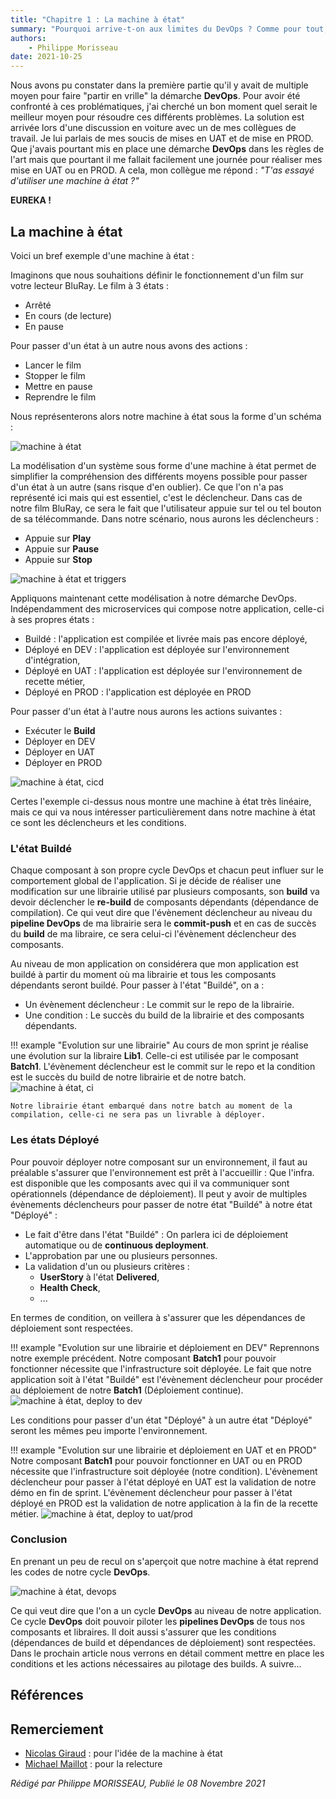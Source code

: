 ```yaml
---
title: "Chapitre 1 : La machine à état"
summary: "Pourquoi arrive-t-on aux limites du DevOps ? Comme pour tout, le temps fait son œuvre. La démarche DevOps n'y échappe pas. Vous pouvez avoir la démarche très aboutie, au bout de plusieurs mois ou plusieurs années, celle-ci aura naturellement du plomb dans l'aile."
authors:
    - Philippe Morisseau
date: 2021-10-25
---
```


Nous avons pu constater dans la première partie qu'il y avait de multiple moyen pour faire "partir en vrille" la démarche **DevOps**.
Pour avoir été confronté à ces problématiques, j'ai cherché un bon moment quel serait le meilleur moyen pour résoudre ces différents problèmes. La solution est arrivée lors d'une discussion en voiture avec un de mes collègues de travail. Je lui parlais de mes soucis de mises en UAT et de mise en PROD. Que j'avais pourtant mis en place une démarche **DevOps** dans les règles de l'art mais que pourtant il me fallait facilement une journée pour réaliser mes mise en UAT ou en PROD. A cela, mon collègue me répond : *"T'as essayé d'utiliser une machine à état ?"*

**EUREKA !**

## La machine à état

Voici un bref exemple d'une machine à état :

Imaginons que nous souhaitions définir le fonctionnement d'un film sur votre lecteur BluRay. 
Le film à 3 états :

- Arrêté
- En cours (de lecture)
- En pause
  
Pour passer d'un état à un autre nous avons des actions :

- Lancer le film
- Stopper le film
- Mettre en pause
- Reprendre le film

Nous représenterons alors notre machine à état sous la forme d'un schéma :

![machine à état](../../../img/04.comment.machineaetat.001.svg)

La modélisation d'un système sous forme d'une machine à état permet de simplifier la compréhension des différents moyens possible pour passer d'un état à un autre (sans risque d'en oublier).
Ce que l'on n'a pas représenté ici mais qui est essentiel, c'est le déclencheur. Dans cas de notre film BluRay, ce sera le fait que l'utilisateur appuie sur tel ou tel bouton de sa télécommande. 
Dans notre scénario, nous aurons les déclencheurs :

- Appuie sur **Play**
- Appuie sur **Pause**
- Appuie sur **Stop**

![machine à état et triggers](../../../img/04.comment.machineaetat.002.svg)


Appliquons maintenant cette modélisation à notre démarche DevOps.
Indépendamment des microservices qui compose notre application, celle-ci à ses propres états :

- Buildé : l'application est compilée et livrée mais pas encore déployé,
- Déployé en DEV : l'application est déployée sur l'environnement d'intégration,
- Déployé en UAT : l'application est déployée sur l'environnement de recette métier,
- Déployé en PROD : l'application est déployée en PROD

Pour passer d'un état à l'autre nous aurons les actions suivantes :

- Exécuter le **Build**
- Déployer en DEV
- Déployer en UAT
- Déployer en PROD

![machine à état, cicd](../../../img/04.comment.machineaetat.003.svg)

Certes l'exemple ci-dessus nous montre une machine à état très linéaire, mais ce qui va nous intéresser particulièrement dans notre machine à état ce sont les déclencheurs et les conditions.

### L'état Buildé

Chaque composant à son propre cycle DevOps et chacun peut influer sur le comportement global de l'application. Si je décide de réaliser une modification sur une librairie utilisé par plusieurs composants, son **build** va devoir déclencher le **re-build** de composants dépendants (dépendance de compilation).
Ce qui veut dire que l'évènement déclencheur au niveau du **pipeline DevOps** de ma librairie sera le **commit-push** et en cas de succès du **build** de ma libraire, ce sera celui-ci l'évènement déclencheur des composants.

Au niveau de mon application on considérera que mon application est buildé à partir du moment où ma librairie et tous les composants dépendants seront buildé. Pour passer à l'état "Buildé", on a :

- Un évènement déclencheur : Le commit sur le repo de la librairie.
- Une condition : Le succès du build de la librairie et des composants dépendants.

!!! example "Evolution sur une librairie"
    Au cours de mon sprint je réalise une évolution sur la libraire **Lib1**. Celle-ci est utilisée par le composant **Batch1**. 
    L'évènement déclencheur est le commit sur le repo et la condition est le succès du build de notre librairie et de notre batch.
    ![machine à état, ci](../../../img/04.comment.machineaetat.004.svg)

    Notre librairie étant embarqué dans notre batch au moment de la compilation, celle-ci ne sera pas un livrable à déployer.

### Les états Déployé

Pour pouvoir déployer notre composant sur un environnement, il faut au préalable s'assurer que l'environnement est prêt à l'accueillir : Que l'infra. est disponible que les composants avec qui il va communiquer sont opérationnels (dépendance de déploiement).
Il peut y avoir de multiples évènements déclencheurs pour passer de notre état "Buildé" à notre état "Déployé" :

- Le fait d'être dans l'état "Buildé" : On parlera ici de déploiement automatique ou de **continuous deployment**.
- L'approbation par une ou plusieurs personnes.
- La validation d'un ou plusieurs critères :
  - **UserStory** à l'état **Delivered**,
  - **Health Check**,
  - ...

En termes de condition, on veillera à s'assurer que les dépendances de déploiement sont respectées.

!!! example "Evolution sur une librairie et déploiement en DEV"
    Reprennons notre exemple précédent. Notre composant **Batch1** pour pouvoir fonctionner nécessite que l'infrastructure soit déployée.
    Le fait que notre application soit à l'état "Buildé" est l'évènement déclencheur pour procéder au déploiement de notre **Batch1** (Déploiement continue).
    ![machine à état, deploy to dev](../../../img/04.comment.machineaetat.005.svg)

Les conditions pour passer d'un état "Déployé" à un autre état "Déployé" seront les mêmes peu importe l'environnement.

!!! example "Evolution sur une librairie et déploiement en UAT et en PROD"
    Notre composant **Batch1** pour pouvoir fonctionner en UAT ou en PROD nécessite que l'infrastructure soit déployée (notre condition).
    L'évènement déclencheur pour passer à l'état déployé en UAT est la validation de notre démo en fin de sprint.
    L'évènement déclencheur pour passer à l'état déployé en PROD est la validation de notre application à la fin de la recette métier.
    ![machine à état, deploy to uat/prod](../../../img/04.comment.machineaetat.006.svg)

### Conclusion

En prenant un peu de recul on s'aperçoit que notre machine à état reprend les codes de notre cycle **DevOps**.

![machine à état, devops](../../../img/04.comment.machineaetat.007.svg)

Ce qui veut dire que l'on a un cycle **DevOps** au niveau de notre application. Ce cycle **DevOps** doit pouvoir piloter les **pipelines DevOps** de tous nos composants et libraires. Il doit aussi s'assurer que les conditions (dépendances de build et dépendances de déploiement) sont respectées.
Dans le prochain article nous verrons en détail comment mettre en place les conditions et les actions nécessaires au pilotage des builds.
A suivre...  

## Références


## Remerciement

- [Nicolas Giraud](https://www.linkedin.com/in/nicolas-giraud-17a44383/) : pour l'idée de la machine à état
- [Michael Maillot](https://twitter.com/michael_maillot) : pour la relecture

_Rédigé par Philippe MORISSEAU, Publié le 08 Novembre 2021_